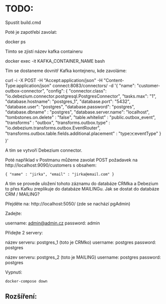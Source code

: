 # TODO:

Spustit build.cmd

Poté je zapotřebí zavolat:

  docker ps

Tímto se zjistí název kafka containeru

  docker exec -it KAFKA_CONTAINER_NAME bash

Tím se dostaneme dovnitř Kafka kontejneru, kde zavoláme:

curl -i -X POST -H "Accept:application/json" -H "Content-Type:application/json" connect:8083/connectors/ -d '{
"name": "customer-outbox-connector", 
"config": {
  "connector.class": "io.debezium.connector.postgresql.PostgresConnector",
  "tasks.max": "1",
  "database.hostname": "postgres_1",
  "database.port": "5432",
  "database.user": "postgres",
  "database.password": "postgres",
  "database.dbname" : "postgres",
  "database.server.name": "localhost",
  "tombstones.on.delete" : "false",
  "table.whitelist" : "public.outbox_event",
  "transforms" : "outbox",
  "transforms.outbox.type" : "io.debezium.transforms.outbox.EventRouter",
  "transforms.outbox.table.fields.additional.placement" : "type:envelope:eventType"
  }
}'


A tím se vytvoří Debezium connector. 

Poté například v Postmanu můžeme zavolat POST požadavek na http://localhost:9090/customers
s obsahem:

	{ "name" : "jirka", "email" : "jirka@email.com" }

A tím se provede uložení tohoto záznamu do databáze CRMka a Debezium to přes Kafku zreplikuje do databáze MAILINGu. Jak se dostat do databáze CRM / MAILING?

Přejděte na: http://localhost:5050/ (zde se nachází pgAdmin)

Zadejte:

username: admin@admin.cz
password: admin


Přidejte 2 servery:

název serveru: postgres_1 (toto je CRMko)
username: postgres
password: postgres

název serveru: postgres_2 (toto je MAILING)
username: postgres
password: postgres


Vypnutí:

	docker-compose down

## Rozšíření: 

